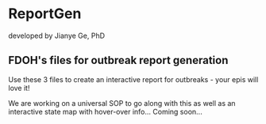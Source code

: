 # ReportGen
developed by Jianye Ge, PhD

## FDOH's files for outbreak report generation

Use these 3 files to create an interactive report for outbreaks - your epis will love it!

We are working on a universal SOP to go along with this as well as an interactive state map with hover-over info...
Coming soon...
